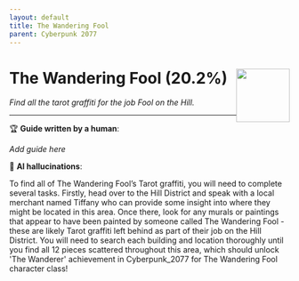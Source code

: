```yaml
---
layout: default
title: The Wandering Fool
parent: Cyberpunk 2077
---
```


# The Wandering Fool (20.2%) <img style="float: right;" src="https://cdn.cloudflare.steamstatic.com/steamcommunity/public/images/apps/1091500/5fe10094d667c5f6da21589aad5c8ebd07f0e78b.jpg" width="96" height="96">

_Find all the tarot graffiti for the job Fool on the Hill._

***

:trophy: **Guide written by a human**:

_Add guide here_

:robot: **AI hallucinations**:

To find all of The Wandering Fool’s Tarot graffiti, you will need to complete several tasks. Firstly, head over to the Hill District and speak with a local merchant named Tiffany who can provide some insight into where they might be located in this area. Once there, look for any murals or paintings that appear to have been painted by someone called The Wandering Fool - these are likely Tarot graffiti left behind as part of their job on the Hill District. You will need to search each building and location thoroughly until you find all 12 pieces scattered throughout this area, which should unlock 'The Wanderer' achievement in Cyberpunk_2077 for The Wandering Fool character class!
